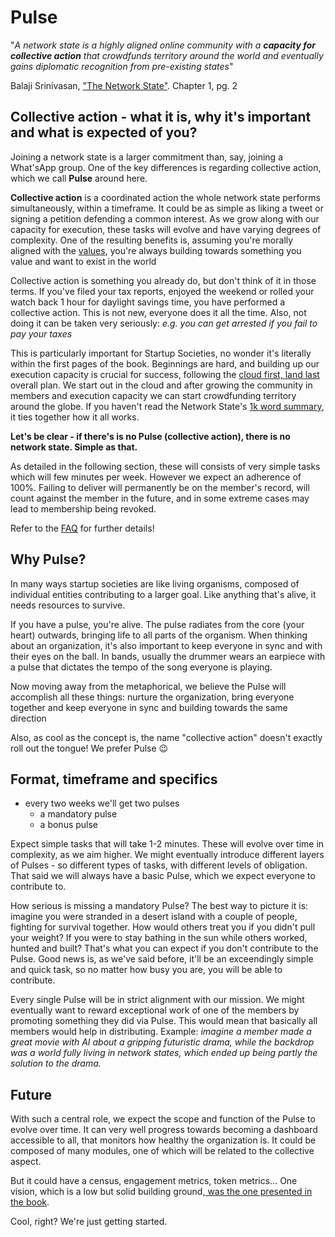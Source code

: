 # Pulse

"*A network state is a highly aligned online community with a **capacity for collective action** that crowdfunds territory around the world and eventually gains diplomatic recognition from pre-existing states*"

Balaji Srinivasan, ["The Network State"](https://thenetworkstate.com/the-network-state-in-one-sentence). Chapter 1, pg. 2

## Collective action - what it is, why it's important and what is expected of you?

Joining a network state is a larger commitment than, say, joining a What'sApp group. One of the key differences is regarding collective action, which we call **Pulse** around here. 

**Collective action** is a coordinated action the whole network state performs simultaneously, within a timeframe. It could be as simple as liking a tweet or signing a petition defending a common interest. As we grow along with our capacity for execution, these tasks will evolve and have varying degrees of complexity. One of the resulting benefits is, assuming you're morally aligned with the [values](values.md), you're always building towards something you value and want to exist in the world

Collective action is something you already do, but don't think of it in those terms. If you've filed your tax reports, enjoyed the weekend or rolled your watch back 1 hour for daylight savings time, you have performed a collective action. This is not new, everyone does it all the time. Also, not doing it can be taken very seriously: *e.g. you can get arrested if you fail to pay your taxes*

This is particularly important for Startup Societies, no wonder it's literally within the first pages of the book. Beginnings are hard, and building up our execution capacity is crucial for success, following the [cloud first, land last](https://thenetworkstate.com/the-network-state-in-one-thousand-words) overall plan. We start out in the cloud and after growing the community in members and execution capacity we can start crowdfunding territory around the globe. If you haven't read the Network State's [1k word summary](https://thenetworkstate.com/the-network-state-in-one-thousand-words), it ties together how it all works.

**Let's be clear - if there's is no Pulse (collective action), there is no network state. Simple as that.**

As detailed in the following section, these will consists of very simple tasks which will few minutes per week. However we expect an adherence of 100%. Failing to deliver will permanently be on the member's record, will count against the member in the future, and in some extreme cases may lead to membership being revoked.

Refer to the [FAQ](pulse-faq.md) for further details!

## Why Pulse?
In many ways startup societies are like living organisms, composed of individual entities contributing to a larger goal. Like anything that's alive, it needs resources to survive.

If you have a pulse, you're alive. The pulse radiates from the core (your heart) outwards, bringing life to all parts of the organism. When thinking about an organization, it's also important to keep everyone in sync and with their eyes on the ball. In bands, usually the drummer wears an earpiece with a pulse that dictates the tempo of the song everyone is playing.

Now moving away from the metaphorical, we believe the Pulse will accomplish all these things: nurture the organization, bring everyone together and keep everyone in sync and building towards the same direction

Also, as cool as the concept is, the name "collective action" doesn't exactly roll out the tongue! We prefer Pulse 😉

## Format, timeframe and specifics

- every two weeks we'll get two pulses
    - a mandatory pulse
    - a bonus pulse

Expect simple tasks that will take 1-2 minutes. These will evolve over time in complexity, as we aim higher. We might eventually introduce different layers of Pulses - so different types of tasks, with different levels of obligation. That said we will always have a basic Pulse, which we expect everyone to contribute to.

How serious is missing a mandatory Pulse? The best way to picture it is: imagine you were stranded in a desert island with a couple of people, fighting for survival together. How would others treat you if you didn't pull your weight? If you were to stay bathing in the sun while others worked, hunted and built? That's what you can expect if you don't contribute to the Pulse. Good news is, as we've said before, it'll be an exceendingly simple and quick task, so no matter how busy you are, you will be able to contribute.


Every single Pulse will be in strict alignment with our mission. We might eventually want to reward exceptional work of one of the members by promoting something they did via Pulse. This would mean that basically all members would help in distributing. Example: *imagine a member made a great movie with AI about a gripping futuristic drama, while the backdrop was a world fully living in network states, which ended up being partly the solution to the drama.*



## Future

With such a central role, we expect the scope and function of the Pulse to evolve over time. It can very well progress towards becoming a dashboard accessible to all, that monitors how healthy the organization is. It could be composed of many modules, one of which will be related to the collective aspect. 

But it could have a census, engagement metrics, token metrics... One vision, which is a low but solid building ground,[ was the one presented in the book](https://thenetworkstate.com/the-network-state-in-one-image). 

Cool, right? We're just getting started. 
